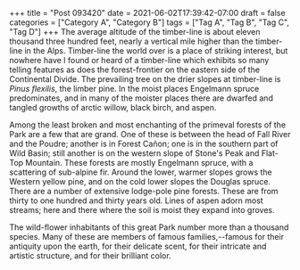 +++
title = "Post 093420"
date = 2021-06-02T17:39:42-07:00
draft = false
categories = ["Category A", "Category B"]
tags = ["Tag A", "Tag B", "Tag C", "Tag D"]
+++
The average altitude of the timber-line is about eleven thousand three hundred feet, nearly a vertical mile higher than the timber-line in the Alps. Timber-line the world over is a place of striking interest, but nowhere have I found or heard of a timber-line which exhibits so many telling features as does the forest-frontier on the eastern side of the Continental Divide. The prevailing tree on the drier slopes at timber-line is _Pinus flexilis_, the limber pine. In the moist places Engelmann spruce predominates, and in many of the moister places there are dwarfed and tangled growths of arctic willow, black birch, and aspen.

Among the least broken and most enchanting of the primeval forests of the Park are a few that are grand. One of these is between the head of Fall River and the Poudre; another is in Forest Cañon; one is in the southern part of Wild Basin; still another is on the western slope of Stone's Peak and Flat-Top Mountain. These forests are mostly Engelmann spruce, with a scattering of sub-alpine fir. Around the lower, warmer slopes grows the Western yellow pine, and on the cold lower slopes the Douglas spruce. There are a number of extensive lodge-pole pine forests. These are from thirty to one hundred and thirty years old. Lines of aspen adorn most streams; here and there where the soil is moist they expand into groves.

The wild-flower inhabitants of this great Park number more than a thousand species. Many of these are members of famous families,--famous for their antiquity upon the earth, for their delicate scent, for their intricate and artistic structure, and for their brilliant color.
